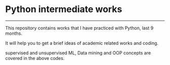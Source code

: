 # Python intermediate works
***********************************

This repository contains works that I have practiced with Python, last 9 months. 

It will help you to get a brief ideas of academic related works and coding.

supervised and unsupervised  ML, Data mining and OOP concepts are covered in the above codes. 
